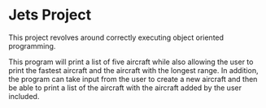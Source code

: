 # Jets Project

This project revolves around correctly executing object oriented programming.

This program will print a list of five aircraft while also allowing the user to print the fastest aircraft and the aircraft with the longest range.  In addition, the program can take input from the user to create a new aircraft and then be able to print a list of the aircraft with the aircraft added by the user included.

